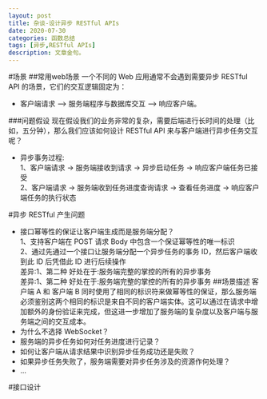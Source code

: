 ```yaml
---
layout: post
title: 杂谈-设计异步 RESTful APIs
date: 2020-07-30
categories: 函数总结
tags: [异步,RESTful APIs]
description: 文章金句。
---
```

#场景
##常用web场景
一个不同的 Web 应用通常不会遇到需要异步 RESTful API 的场景，它们的交互逻辑固定为：<br>
- 客户端请求 –> 服务端程序与数据库交互 –> 响应客户端。 <br>

###问题假设
现在假设我们的业务非常的复杂，需要后端进行长时间的处理（比如，五分钟），那么我们应该如何设计 RESTful API 来与客户端进行异步任务交互呢？
- 异步事务过程: <br>
 1、客户端请求 -> 服务端接收到请求 -> 异步启动任务 -> 响应客户端任务已接受 <br>
 2、客户端请求 -> 服务端收到任务进度查询请求 -> 查看任务进度 -> 响应客户端任务的执行状态 <br>

#异步 RESTful 产生问题
- 接口幂等性的保证让客户端生成而是服务端分配？<br>
 1、支持客户端在 POST 请求 Body 中包含一个保证幂等性的唯一标识<br>
 2、通过先通过一个接口让服务端分配一个异步任务的事务 ID，然后客户端收到此 ID 后凭借此 ID 进行后续操作<br>
    差异:1、第二种 好处在于:服务端完整的掌控的所有的异步事务<br>
                                      差异:1、第二种 好处在于:服务端完整的掌控的所有的异步事务
    ##场景描述
    客户端 A 和 客户端 B 同时使用了相同的标识符来做幂等性的保证，那么服务端必须鉴别这两个相同的标识是来自不同的客户端实体。这可以通过在请求中增加额外的身份验证来完成，但这进一步增加了服务端的复杂度以及客户端与服务端之间的交互成本。<br>
- 为什么不选择 WebSocket？
- 服务端的异步任务如何对任务进度进行记录？
- 如何让客户端从请求结果中识别异步任务成功还是失败？
- 如果异步任务失败了，服务端需要对异步任务涉及的资源作何处理？
- ...

#接口设计

